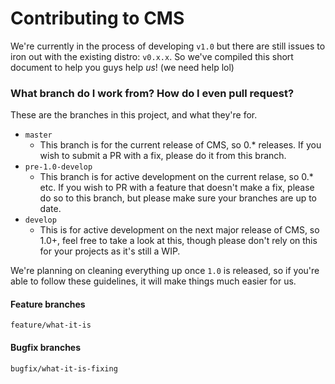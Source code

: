 # Contributing to CMS
We're currently in the process of developing `v1.0` but there are still issues to iron out with the existing distro: `v0.x.x`. So we've compiled this short document to help you guys help *us*! (we need help lol)

### What branch do I work from? How do I even pull request?
These are the branches in this project, and what they're for.
- `master`
  - This branch is for the current release of CMS, so 0.* releases. If you wish to submit a PR with a fix, please do it from this branch.
- `pre-1.0-develop`
  - This branch is for active development on the current relase, so 0.* etc. If you wish to PR with a feature that doesn't make a fix, please do so to this branch, but please make sure your branches are up to date.
- `develop`
  - This is for active development on the next major release of CMS, so 1.0+, feel free to take a look at this, though please don't rely on this for your projects as it's still a WIP.

We're planning on cleaning everything up once `1.0` is released, so if you're able to follow these guidelines, it will make things much easier for us.

#### Feature branches
`feature/what-it-is`

#### Bugfix branches
`bugfix/what-it-is-fixing`
